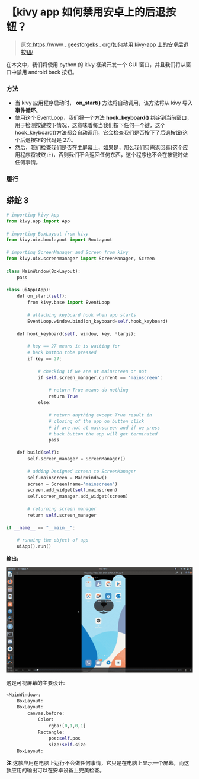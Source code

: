 # 【kivy app 如何禁用安卓上的后退按钮？

> 原文:[https://www . geesforgeks . org/如何禁用 kivy-app 上的安卓后退按钮/](https://www.geeksforgeeks.org/how-to-disable-back-button-on-android-for-kivy-app/)

在本文中，我们将使用 python 的 kivy 框架开发一个 GUI 窗口，并且我们将从窗口中禁用 android back 按钮。

### 方法

*   当 kivy 应用程序启动时， **on_start()** 方法将自动调用，该方法将从 kivy 导入**事件循环**。
*   使用这个 EventLoop，我们将一个方法 **hook_keyboard()** 绑定到当前窗口，用于检测按键按下情况，这意味着每当我们按下任何一个键，这个 hook_keyboard()方法都会自动调用，它会检查我们是否按下了后退按钮(这个后退按钮的代码是 27)。
*   然后，我们检查我们是否在主屏幕上，如果是，那么我们只需返回真(这个应用程序将被终止)，否则我们不会返回任何东西，这个程序也不会在按键时做任何事情。

### 履行

## 蟒蛇 3

```py
# importing kivy App
from kivy.app import App

# importing BoxLayout from kivy
from kivy.uix.boxlayout import BoxLayout

# importing ScreenManager and Screen from kivy
from kivy.uix.screenmanager import ScreenManager, Screen

class MainWindow(BoxLayout):
    pass

class uiApp(App):
    def on_start(self):
        from kivy.base import EventLoop

        # attaching keyboard hook when app starts
        EventLoop.window.bind(on_keyboard=self.hook_keyboard)

    def hook_keyboard(self, window, key, *largs):

        # key == 27 means it is waiting for 
        # back button tobe pressed
        if key == 27:

            # checking if we are at mainscreen or not
            if self.screen_manager.current == 'mainscreen':

                # return True means do nothing
                return True
            else:

                # return anything except True result in 
                # closing of the app on button click
                # if are not at mainscreen and if we press 
                # back button the app will get terminated
                pass

    def build(self):
        self.screen_manager = ScreenManager()

        # adding Designed screen to ScreenManager
        self.mainscreen = MainWindow()
        screen = Screen(name='mainscreen')
        screen.add_widget(self.mainscreen)
        self.screen_manager.add_widget(screen)

        # returning screen manager
        return self.screen_manager

if __name__ == "__main__":

    # running the object of app
    uiApp().run()
```

**输出:**

![](img/611828d273318592cf730468fa7559f3.png)

这是可视屏幕的主要设计:

```py
<MainWindow>:
    BoxLayout:
    BoxLayout:
        canvas.before:
            Color:
                rgba:[0,1,0,1]
            Rectangle:
                pos:self.pos
                size:self.size
    BoxLayout:
```

**注**:这款应用在电脑上运行不会做任何事情，它只是在电脑上显示一个屏幕，而这款应用的输出可以在安卓设备上完美检查。
